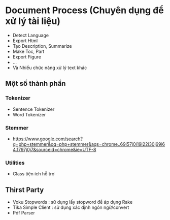# Document Process (Chuyên dụng để xử lý tài liệu)
- Detect Language
- Export Html
- Tạo Description, Summarize
- Make Toc, Part
- Export Figure
- ...
- Và Nhiều chức năng xử lý text khác


## Một số thành phần

### Tokenizer

- Sentence Tokenizer
- Word Tokenizer

### Stemmer

- https://www.google.com/search?q=php+stemmer&oq=php+stemmer&aqs=chrome..69i57j0i19i22i30j69i64.1797j0j7&sourceid=chrome&ie=UTF-8

### Utilities

- Class tiện ích hỗ trợ

## Thirst Party

- Voku Stopwords :  sử dụng lấy stopword để áp dụng Rake
- Tika Simple Client : sử dụng xác định ngôn ngữ/convert
- Pdf Parser
